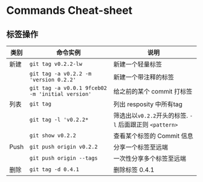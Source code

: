# Commands Cheat-sheet

## 标签操作

类别    | 命令实例 | 说明
--------|----------|------
新建    | `git tag v0.2.2-lw` | 新建一个轻量标签
        | `git tag -a v0.2.2 -m 'version 0.2.2'` | 新建一个带注释的标签
        | `git tag -a v0.0.1 9fceb02 -m 'initial version'` | 给之前的某个 commit 打标签
列表    | `git tag` | 列出 resposity 中所有tag
        | `git tag -l 'v0.2.2*`| 筛选出以`v0.2.2`开头的标签. `-l` 后面跟正则 `<pattern>`
        | `git show v0.2.2` | 查看某个标签的 Commit 信息
Push    | `git push origin v0.2.2` | 分享一个标签至远端
        | `git push origin --tags` | 一次性分享多个标签至远端
删除    | `git tag -d 0.4.1` | 删除标签 0.4.1
